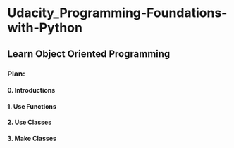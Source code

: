 # Udacity_Programming-Foundations-with-Python 
## Learn Object Oriented Programming
### Plan:
#### 	0. Introductions

#### 	1. Use Functions

#### 	2. Use Classes

#### 	3. Make Classes